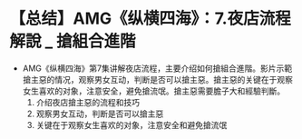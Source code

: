 # 【总结】AMG《纵横四海》：7.夜店流程解說 _ 搶組合進階

-   AMG《纵横四海》第7集讲解夜店流程，主要介绍如何搶組合進階。影片示範搶主惡的情况，观察男女互动，判断是否可以搶主惡。搶主惡的关键在于观察女生喜欢的对象，注意安全，避免搶流氓。搶主惡需要膽子大和經驗判斷。 
    1.  介绍夜店搶主惡的流程和技巧
    2.  观察男女互动，判断是否可以搶主惡
    3.  关键在于观察女生喜欢的对象，注意安全和避免搶流氓